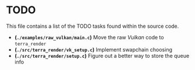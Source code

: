 # TODO
This file contains a list of the TODO tasks found within the source code.
- **(`./examples/raw_vulkan/main.c`)** Move the raw *Vulkan* code to `terra_render`
- **(`./src/terra_render/vk_setup.c`)** Implement swapchain choosing
- **(`./src/terra_render/setup.c`)** Figure out a better way to store the queue info
